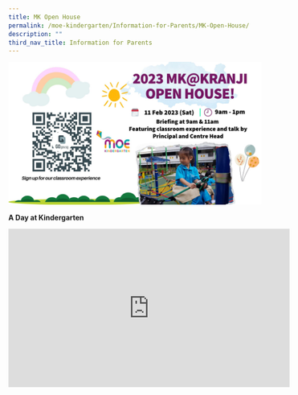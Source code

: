 ```yaml
---
title: MK Open House
permalink: /moe-kindergarten/Information-for-Parents/MK-Open-House/
description: ""
third_nav_title: Information for Parents
---
```

![](/images/MOE%20Kindergarten/Information%20for%20Parents/Information%20for%20Parents/MK%20Open%20House%202023.jpg)

**A Day at Kindergarten**

<iframe width="560" height="315" src="https://www.youtube.com/embed/oaFqK_vLFYk" title="A Day at MK Kindergarten" frameborder="0" allow="accelerometer; autoplay; clipboard-write; encrypted-media; gyroscope; picture-in-picture; web-share" allowfullscreen></iframe>